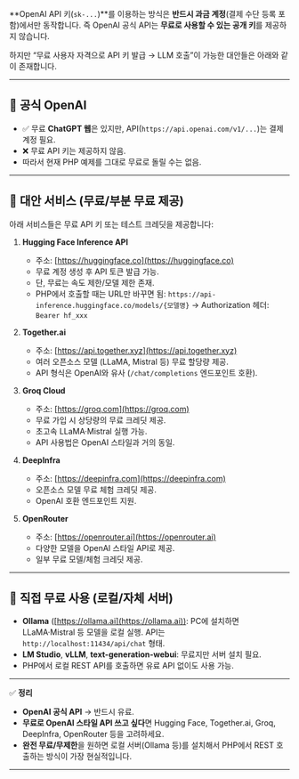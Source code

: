 \*\*OpenAI API 키(`sk-...`)\*\*를 이용하는 방식은 **반드시 과금 계정**(결제 수단 등록 포함)에서만 동작합니다. 즉 OpenAI 공식 API는 **무료로 사용할 수 있는 공개 키**를 제공하지 않습니다.

하지만 “무료 사용자 자격으로 API 키 발급 → LLM 호출”이 가능한 대안들은 아래와 같이 존재합니다. 
  

---

## 🔹 공식 OpenAI

* ✅ 무료 **ChatGPT 웹**은 있지만, API(`https://api.openai.com/v1/...`)는 결제 계정 필요.
* ❌ 무료 API 키는 제공하지 않음.
* 따라서 현재 PHP 예제를 그대로 무료로 돌릴 수는 없음.

---

## 🔹 대안 서비스 (무료/부분 무료 제공)

아래 서비스들은 무료 API 키 또는 테스트 크레딧을 제공합니다:

1. **Hugging Face Inference API**

   * 주소: [https://huggingface.co](https://huggingface.co)
   * 무료 계정 생성 후 API 토큰 발급 가능.
   * 단, 무료는 속도 제한/모델 제한 존재.
   * PHP에서 호출할 때는 URL만 바꾸면 됨:
     `https://api-inference.huggingface.co/models/{모델명}`
     → Authorization 헤더: `Bearer hf_xxx`

2. **Together.ai**

   * 주소: [https://api.together.xyz](https://api.together.xyz)
   * 여러 오픈소스 모델 (LLaMA, Mistral 등) 무료 할당량 제공.
   * API 형식은 OpenAI와 유사 (`/chat/completions` 엔드포인트 호환).

3. **Groq Cloud**

   * 주소: [https://groq.com](https://groq.com)
   * 무료 가입 시 상당량의 무료 크레딧 제공.
   * 초고속 LLaMA·Mistral 실행 가능.
   * API 사용법은 OpenAI 스타일과 거의 동일.

4. **DeepInfra**

   * 주소: [https://deepinfra.com](https://deepinfra.com)
   * 오픈소스 모델 무료 체험 크레딧 제공.
   * OpenAI 호환 엔드포인트 지원.

5. **OpenRouter**

   * 주소: [https://openrouter.ai](https://openrouter.ai)
   * 다양한 모델을 OpenAI 스타일 API로 제공.
   * 일부 무료 모델/체험 크레딧 제공.

---

## 🔹 직접 무료 사용 (로컬/자체 서버)

* **Ollama** ([https://ollama.ai](https://ollama.ai)): PC에 설치하면 LLaMA·Mistral 등 모델을 로컬 실행. API는 `http://localhost:11434/api/chat` 형태.
* **LM Studio**, **vLLM**, **text-generation-webui**: 무료지만 서버 설치 필요.
* PHP에서 로컬 REST API를 호출하면 유료 API 없이도 사용 가능.

---

✅ **정리**

* **OpenAI 공식 API** → 반드시 유료.
* **무료로 OpenAI 스타일 API 쓰고 싶다**면 Hugging Face, Together.ai, Groq, DeepInfra, OpenRouter 등을 고려하세요.
* **완전 무료/무제한**을 원하면 로컬 서버(Ollama 등)를 설치해서 PHP에서 REST 호출하는 방식이 가장 현실적입니다.

---
